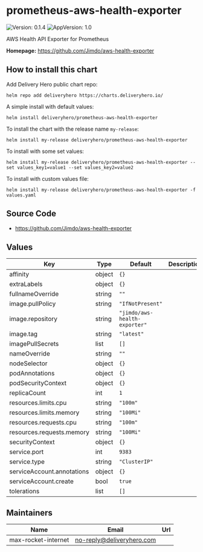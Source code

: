 # prometheus-aws-health-exporter

![Version: 0.1.4](https://img.shields.io/badge/Version-0.1.4-informational?style=flat-square) ![AppVersion: 1.0](https://img.shields.io/badge/AppVersion-1.0-informational?style=flat-square)

AWS Health API Exporter for Prometheus

**Homepage:** <https://github.com/Jimdo/aws-health-exporter>

## How to install this chart

Add Delivery Hero public chart repo:

```console
helm repo add deliveryhero https://charts.deliveryhero.io/
```

A simple install with default values:

```console
helm install deliveryhero/prometheus-aws-health-exporter
```

To install the chart with the release name `my-release`:

```console
helm install my-release deliveryhero/prometheus-aws-health-exporter
```

To install with some set values:

```console
helm install my-release deliveryhero/prometheus-aws-health-exporter --set values_key1=value1 --set values_key2=value2
```

To install with custom values file:

```console
helm install my-release deliveryhero/prometheus-aws-health-exporter -f values.yaml
```

## Source Code

* <https://github.com/Jimdo/aws-health-exporter>

## Values

| Key | Type | Default | Description |
|-----|------|---------|-------------|
| affinity | object | `{}` |  |
| extraLabels | object | `{}` |  |
| fullnameOverride | string | `""` |  |
| image.pullPolicy | string | `"IfNotPresent"` |  |
| image.repository | string | `"jimdo/aws-health-exporter"` |  |
| image.tag | string | `"latest"` |  |
| imagePullSecrets | list | `[]` |  |
| nameOverride | string | `""` |  |
| nodeSelector | object | `{}` |  |
| podAnnotations | object | `{}` |  |
| podSecurityContext | object | `{}` |  |
| replicaCount | int | `1` |  |
| resources.limits.cpu | string | `"100m"` |  |
| resources.limits.memory | string | `"100Mi"` |  |
| resources.requests.cpu | string | `"100m"` |  |
| resources.requests.memory | string | `"100Mi"` |  |
| securityContext | object | `{}` |  |
| service.port | int | `9383` |  |
| service.type | string | `"ClusterIP"` |  |
| serviceAccount.annotations | object | `{}` |  |
| serviceAccount.create | bool | `true` |  |
| tolerations | list | `[]` |  |

## Maintainers

| Name | Email | Url |
| ---- | ------ | --- |
| max-rocket-internet | no-reply@deliveryhero.com |  |
